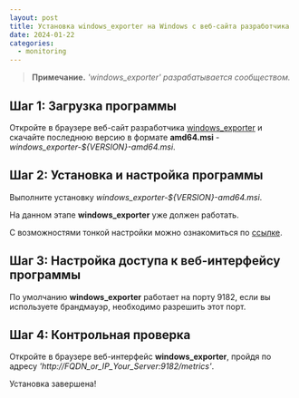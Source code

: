 ```yaml
---
layout: post
title: Установка windows_exporter на Windows с веб-сайта разработчика
date: 2024-01-22
categories:
  - monitoring
---
```


<!-- # Установка **windows_exporter** на **Windows** с веб-сайта разработчика -->

> **Примечание.** *'windows_exporter' разрабатывается сообществом.*

## Шаг 1: Загрузка программы

Откройте в браузере веб-сайт разработчика <a target="_blank" rel="noopener noreferrer" href="https://github.com/prometheus-community/windows_exporter/releases">windows_exporter</a> и скачайте последнюю версию в формате **amd64.msi** - *windows_exporter-${VERSION}-amd64.msi*.

## Шаг 2: Установка и настройка программы

Выполните установку *windows_exporter-${VERSION}-amd64.msi*.

На данном этапе **windows_exporter** уже должен работать.

С возможностями тонкой настройки можно ознакомиться по <a target="_blank" rel="noopener noreferrer" href="https://github.com/prometheus-community/windows_exporter">ссылке</a>.

## Шаг 3: Настройка доступа к веб-интерфейсу программы

По умолчанию **windows_exporter** работает на порту 9182, если вы используете брандмауэр, необходимо разрешить этот порт.

## Шаг 4: Контрольная проверка

Откройте в браузере веб-интерфейс **windows_exporter**, пройдя по адресу *'http://FQDN_or_IP_Your_Server:9182/metrics'*.

Установка завершена!

